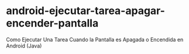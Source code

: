 # android-ejecutar-tarea-apagar-encender-pantalla
Como Ejecutar Una Tarea Cuando la Pantalla es Apagada o Encendida en Android (Java)

